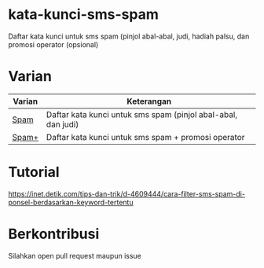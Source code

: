 # kata-kunci-sms-spam
Daftar kata kunci untuk sms spam (pinjol abal-abal, judi, hadiah palsu, dan promosi operator (opsional)
# Varian
| Varian | Keterangan|
| -------- | -------- |
[Spam](https://raw.githubusercontent.com/O7zSO31IVg/kata-kunci-sms-spam/main/spam.txt) | Daftar kata kunci untuk sms spam (pinjol abal-abal, dan judi)
[Spam+](https://raw.githubusercontent.com/O7zSO31IVg/kata-kunci-sms-spam/main/spam+.txt) | Daftar kata kunci untuk sms spam + promosi operator
# Tutorial
https://inet.detik.com/tips-dan-trik/d-4609444/cara-filter-sms-spam-di-ponsel-berdasarkan-keyword-tertentu
# Berkontribusi
Silahkan open pull request maupun issue
